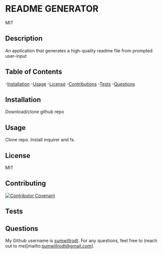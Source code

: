 # README GENERATOR
MIT

## Description
An application that generates a high-quality readme file from prompted user-input

## Table of Contents
-[Installation](##-installation)
-[Usage](##-usage)
-[License](##-license)
-[Contributions](##-contributions)
-[Tests](##-tests)
-[Questions](##-questions)

## Installation
Download/clone github repo

## Usage
Clone repo. Install inquirer and fs.

## License
MIT

## Contributing
[![Contributor Covenant](https://img.shields.io/badge/Contributor%20Covenant-2.1-4baaaa.svg)](code_of_conduct.md)


## Tests


## Questions
My Github username is [sumwillrodt](https://github.com/sumwillrodt/).
For any questions, feel free to (reach out to me)[mailto:sumwillrodt@gmail.com].
